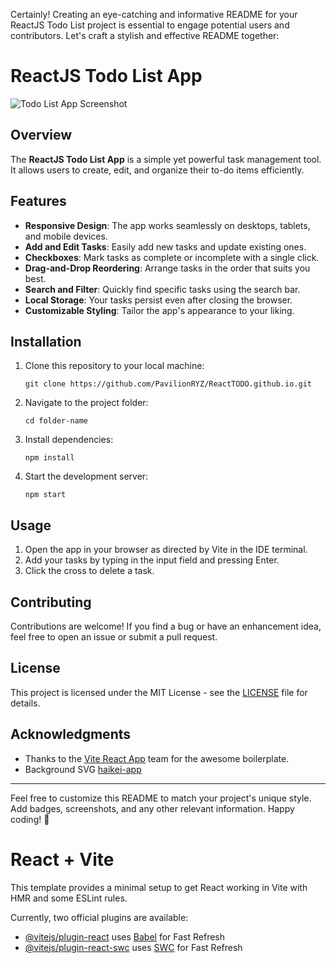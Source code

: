 Certainly! Creating an eye-catching and informative README for your ReactJS Todo List project is essential to engage potential users and contributors. Let's craft a stylish and effective README together:

# ReactJS Todo List App

![Todo List App Screenshot](https://github.com/PavilionRYZ/ReactTODO.github.io/assets/72126523/80c37910-a256-49ab-ad37-84a94fd44ce9)


## Overview

The **ReactJS Todo List App** is a simple yet powerful task management tool. It allows users to create, edit, and organize their to-do items efficiently.
## Features

- **Responsive Design**: The app works seamlessly on desktops, tablets, and mobile devices.
- **Add and Edit Tasks**: Easily add new tasks and update existing ones.
- **Checkboxes**: Mark tasks as complete or incomplete with a single click.
- **Drag-and-Drop Reordering**: Arrange tasks in the order that suits you best.
- **Search and Filter**: Quickly find specific tasks using the search bar.
- **Local Storage**: Your tasks persist even after closing the browser.
- **Customizable Styling**: Tailor the app's appearance to your liking.

## Installation

1. Clone this repository to your local machine:

   ```
   git clone https://github.com/PavilionRYZ/ReactTODO.github.io.git
   ```

2. Navigate to the project folder:

   ```
   cd folder-name
   ```

3. Install dependencies:

   ```
   npm install
   ```

4. Start the development server:

   ```
   npm start
   ```

## Usage

1. Open the app in your browser as directed by Vite in the IDE terminal.
2. Add your tasks by typing in the input field and pressing Enter.
3. Click the cross to delete a task.

## Contributing

Contributions are welcome! If you find a bug or have an enhancement idea, feel free to open an issue or submit a pull request.

## License

This project is licensed under the MIT License - see the [LICENSE](LICENSE) file for details.

## Acknowledgments

- Thanks to the [Vite React App](https://vitejs.dev/guide/) team for the awesome boilerplate.
- Background SVG [haikei-app](https://app.haikei.app/)

---

Feel free to customize this README to match your project's unique style. Add badges, screenshots, and any other relevant information. Happy coding! 🚀
# React + Vite

This template provides a minimal setup to get React working in Vite with HMR and some ESLint rules.

Currently, two official plugins are available:

- [@vitejs/plugin-react](https://github.com/vitejs/vite-plugin-react/blob/main/packages/plugin-react/README.md) uses [Babel](https://babeljs.io/) for Fast Refresh
- [@vitejs/plugin-react-swc](https://github.com/vitejs/vite-plugin-react-swc) uses [SWC](https://swc.rs/) for Fast Refresh
